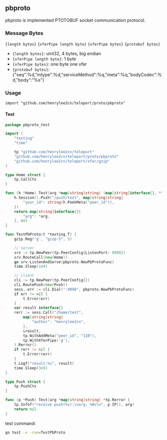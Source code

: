 ## pbproto

pbproto is implemented PTOTOBUF socket communication protocol.

### Message Bytes

`{length bytes}` `{xferPipe length byte}` `{xferPipe bytes}` `{protobuf bytes}`

- `{length bytes}`: uint32, 4 bytes, big endian
- `{xferPipe length byte}`: 1 byte
- `{xferPipe bytes}`: one byte one xfer
- `{protobuf bytes}`: {"seq":%d,"mtype":%d,"serviceMethod":%q,"meta":%q,"bodyCodec":%d,"body":"%s"}

### Usage

`import "github.com/henrylee2cn/teleport/proto/pbproto"`

#### Test

```go
package pbproto_test

import (
	"testing"
	"time"

	tp "github.com/henrylee2cn/teleport"
	"github.com/henrylee2cn/teleport/proto/pbproto"
	"github.com/henrylee2cn/teleport/xfer/gzip"
)

type Home struct {
	tp.CallCtx
}

func (h *Home) Test(arg *map[string]string) (map[string]interface{}, *tp.Rerror) {
	h.Session().Push("/push/test", map[string]string{
		"your_id": string(h.PeekMeta("peer_id")),
	})
	return map[string]interface{}{
		"arg": *arg,
	}, nil
}

func TestPbProto(t *testing.T) {
	gzip.Reg('g', "gizp-5", 5)

	// server
	srv := tp.NewPeer(tp.PeerConfig{ListenPort: 9090})
	srv.RouteCall(new(Home))
	go srv.ListenAndServe(pbproto.NewPbProtoFunc)
	time.Sleep(1e9)

	// client
	cli := tp.NewPeer(tp.PeerConfig{})
	cli.RoutePush(new(Push))
	sess, err := cli.Dial(":9090", pbproto.NewPbProtoFunc)
	if err != nil {
		t.Error(err)
	}
	var result interface{}
	rerr := sess.Call("/home/test",
		map[string]string{
			"author": "henrylee2cn",
		},
		&result,
		tp.WithAddMeta("peer_id", "110"),
		tp.WithXferPipe('g'),
	).Rerror()
	if rerr != nil {
		t.Error(rerr)
	}
	t.Logf("result:%v", result)
	time.Sleep(3e9)
}

type Push struct {
	tp.PushCtx
}

func (p *Push) Test(arg *map[string]string) *tp.Rerror {
	tp.Infof("receive push(%s):\narg: %#v\n", p.IP(), arg)
	return nil
}
```

test command:

```sh
go test -v -run=TestPbProto
```
